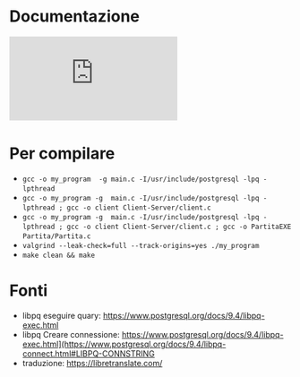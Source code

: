 # Documentazione
![Documentazione TelefonoSenzaFili](https://github.com/FlorindoDev/TelefonoSenzaFili/blob/master/Doc%20LSO.pdf)

# Per compilare

- `gcc -o my_program  -g main.c -I/usr/include/postgresql -lpq -lpthread`
- `gcc -o my_program -g  main.c -I/usr/include/postgresql -lpq -lpthread ; gcc -o client Client-Server/client.c`
- `gcc -o my_program -g  main.c -I/usr/include/postgresql -lpq -lpthread ; gcc -o client Client-Server/client.c ; gcc -o PartitaEXE Partita/Partita.c`
- `valgrind --leak-check=full --track-origins=yes ./my_program`
- `make clean && make`

# Fonti
- libpq eseguire quary: https://www.postgresql.org/docs/9.4/libpq-exec.html
- libpq Creare connessione: https://www.postgresql.org/docs/9.4/libpq-exec.html](https://www.postgresql.org/docs/9.4/libpq-connect.html#LIBPQ-CONNSTRING
- traduzione: https://libretranslate.com/





